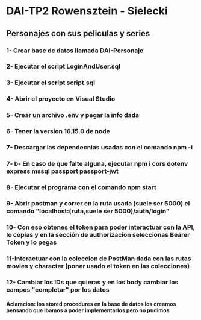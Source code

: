 # DAI-TP2 Rowensztein - Sielecki

## Personajes con sus peliculas y series

### 1- Crear base de datos llamada DAI-Personaje
### 2- Ejecutar el script LoginAndUser.sql
### 3- Ejecutar el script script.sql
### 4- Abrir el proyecto en Visual Studio
### 5- Crear un archivo .env y pegar la info dada
### 6- Tener la version 16.15.0 de node
### 7- Descargar las dependecnias usadas con el comando npm -i
### 7- b- En caso de que falte alguna, ejecutar npm i cors dotenv express mssql passport passport-jwt
### 8- Ejecutar el programa con el comando npm start
### 9- Abrir postman y correr en la ruta usada (suele ser 5000) el comando "localhost:(ruta,suele ser 5000)/auth/login"
### 10- Con eso obtenes el token para poder interactuar con la API, lo copias y en la sección de authorizacion seleccionas Bearer Token y lo pegas
### 11-Interactuar con la coleccion de PostMan dada con las rutas movies y character (poner usado el token en las colecciones)
### 12- Cambiar los IDs que quieras y en los body cambiar los campos "completar" por los datos

#### Aclaracion: los stored procedures en la base de datos los creamos pensando que ibamos a poder implementarlos pero no pudimos